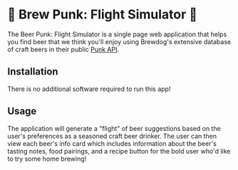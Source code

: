 # :beers: Brew Punk: Flight Simulator :beers:

The Beer Punk: Flight Simulator is a single page web application that helps you find beer that we think you'll enjoy using Brewdog's extensive database of craft beers in their public [Punk API](https://punkapi.com/). 

## Installation

There is no additional software required to run this app!

## Usage

The application will generate a "flight" of beer suggestions based on the user's preferences as a seasoned craft beer drinker. The user can then view each beer's info card which includes information about the beer's tasting notes, food pairings, and a recipe button for the bold user who'd like to try some home brewing! 